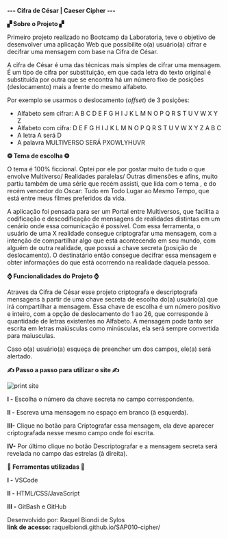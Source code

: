  <b>--- Cifra de César | Caeser Cipher ---</b>

 <b>▞ Sobre o Projeto ▞</b>

Primeiro projeto realizado no Bootcamp da Laboratoria, teve o objetivo de desenvolver uma aplicação Web que possibilite o(a) usuário(a) cifrar e decifrar uma mensagem com base na Cifra de César.

A cifra de César é uma das técnicas mais simples de cifrar uma mensagem. É um
tipo de cifra por substituição, em que cada letra do texto original é
substituída por outra que se encontra há um número fixo de posições
(deslocamento) mais a frente do mesmo alfabeto.

Por exemplo se usarmos o deslocamento (_offset_) de 3 posições:

* Alfabeto sem cifrar: A B C D E F G H I J K L M N O P Q R S T U V W X Y Z
* Alfabeto com cifra:  D E F G H I J K L M N O P Q R S T U V W X Y Z A B C
* A letra A será D
* A palavra MULTIVERSO SERÁ PXOWLYHUVR

<b>❂ Tema de escolha ❂</b>

O tema é 100% ficcional. Optei por ele por gostar muito de tudo o que envolve Multiverso/ Realidades paralelas/ Outras dimensões e afins, muito partiu também de uma série que recém assisti, que lida com o tema , e do recém vencedor do Oscar: Tudo em Todo Lugar ao Mesmo Tempo, que está entre meus filmes preferidos da vida. 

A aplicação foi pensada para ser um Portal entre Multiversos, que facilita a codificação e descodificação de mensagens de realidades distintas em um cenário onde essa comunicação é possível. Com essa ferramenta, o usuário de uma X realidade consegue criptografar uma mensagem, com a intenção de compartilhar algo que está acontecendo em seu mundo, com alguém de outra realidade, que possui a chave secreta (posição de deslocamento). O destinatário então consegue decifrar essa mensagem e obter informações do que está ocorrendo na realidade daquela pessoa. 

<b>⌚ Funcionalidades do Projeto ⌚</b>

Atraves da Cifra de César esse projeto criptografa e descriptografa mensagens à partir de uma chave secreta de escolha do(a) usuário(a) que irá compartilhar a mensagem. Essa chave de escolha é um número positivo e inteiro, com a opção de deslocamento do 1 ao 26, que corresponde à quantidade de letras existentes no Alfabeto. A mensagem pode tanto ser escrita em letras maiúsculas como minúsculas, ela será sempre convertida para maiusculas.

Caso o(a) usuário(a) esqueça de preencher um dos campos, ele(a) será alertado.

<b>✍ Passo a passo para utilizar o site ✍</b>


![print site](https://user-images.githubusercontent.com/128406723/235735799-88c2d545-01d7-4e4a-a218-b7c2fa6240e7.png)

<b>I -</b> Escolha o número da chave secreta no campo correspondente.

<b>II -</b> Escreva uma mensagem no espaço em branco (à esquerda).	

<b>III-</b> Clique no botão para Criptografar essa mensagem, ela deve aparecer criptografada nesse mesmo campo onde foi escrita.	

<b>IV-</b> Por último clique no botão Descriptografar e a mensagem secreta será revelada no campo das estrelas (à direita).	

<b>🧠 Ferramentas utilizadas 🧠</b>

<b>I -</b> VSCode

<b>II -</b> HTML/CSS/JavaScript

<b>III -</b> GitBash e GitHub

Desenvolvido por: Raquel Biondi de Sylos <br>
<b> link de acesso: </b> raquelbiondi.github.io/SAP010-cipher/
